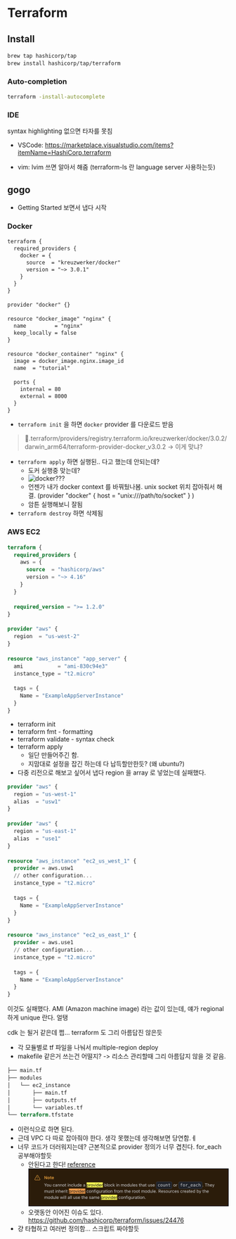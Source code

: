 # Terraform

## Install

```bash
brew tap hashicorp/tap
brew install hashicorp/tap/terraform
```

### Auto-completion

```bash
terraform -install-autocomplete
```

### IDE

syntax highlighting 없으면 타자를 못침

- VSCode: https://marketplace.visualstudio.com/items?itemName=HashiCorp.terraform

- vim: lvim 쓰면 알아서 해줌 (terraform-ls 란 language server 사용하는듯)


## gogo

- Getting Started 보면서 냅다 시작

### Docker

```hcl
terraform {
  required_providers {
    docker = {
      source  = "kreuzwerker/docker"
      version = "~> 3.0.1"
    }
  }
}

provider "docker" {}

resource "docker_image" "nginx" {
  name         = "nginx"
  keep_locally = false
}

resource "docker_container" "nginx" {
  image = docker_image.nginx.image_id
  name  = "tutorial"

  ports {
    internal = 80
    external = 8000
  }
}

```

- `terraform init` 을 하면 `docker` provider 를 다운로드 받음
> .terraform/providers/registry.terraform.io/kreuzwerker/docker/3.0.2/darwin_arm64/terraform-provider-docker_v3.0.2 -> 이게 맞냐?
- `terraform apply` 하면 실행된.. 다고 했는데 안되는데? 
  - 도커 실행중 맞는데?
  - ![docker???](docker-ok.png)
  - 언젠가 내가 docker context 를 바꿔뒀나봄. unix socket 위치 잡아줘서 해결. (provider "docker" { host = "unix:///path/to/socket" } )
  - 암튼 실행해보니 잘됨
- `terraform destroy` 하면 삭제됨

### AWS EC2

```terraform
terraform {
  required_providers {
    aws = {
      source  = "hashicorp/aws"
      version = "~> 4.16"
    }
  }

  required_version = ">= 1.2.0"
}

provider "aws" {
  region  = "us-west-2"
}

resource "aws_instance" "app_server" {
  ami           = "ami-830c94e3"
  instance_type = "t2.micro"

  tags = {
    Name = "ExampleAppServerInstance"
  }
}
```

- terraform init
- terraform fmt - formatting
- terraform validate - syntax check
- terraform apply
  - 일단 만들어주긴 함. 
  - 지맘대로 설정을 잡긴 하는데 다 납득할만한듯? (왜 ubuntu?)
- 다중 리전으로 해보고 싶어서 냅다 region 을 array 로 넣었는데 실패했다.
```terraform
provider "aws" {
  region = "us-west-1"
  alias  = "usw1"
}

provider "aws" {
  region = "us-east-1"
  alias  = "use1"
}

resource "aws_instance" "ec2_us_west_1" {
  provider = aws.usw1
  // other configuration...
  instance_type = "t2.micro"

  tags = {
    Name = "ExampleAppServerInstance"
  }
}

resource "aws_instance" "ec2_us_east_1" {
  provider = aws.use1
  // other configuration...
  instance_type = "t2.micro"

  tags = {
    Name = "ExampleAppServerInstance"
  }
}
```
이것도 실패했다. AMI (Amazon machine image) 라는 값이 있는데, 얘가 regional 하게 unique 란다. 얼탱

cdk 는 될거 같은데 쩝... terraform 도 그리 아름답진 않은듯

- 각 모듈별로 tf 파일을 나눠서 multiple-region deploy
- makefile 같은거 쓰는건 어떨지? -> 리소스 관리할때 그리 아름답지 않을 것 같음.  

```terraform
├── main.tf
├── modules
│   └── ec2_instance
│       ├── main.tf
│       ├── outputs.tf
│       └── variables.tf
└── terraform.tfstate
```

- 이런식으로 하면 된다. 
- 근데 VPC 다 따로 잡아줘야 한다. 생각 못했는데 생각해보면 당연함.ㅔ
- 너무 코드가 더러워지는데? 근본적으로 provider 정의가 너무 겹친다. for_each 공부해야할듯
  - 안된다고 한다! [reference](https://developer.hashicorp.com/terraform/tutorials/configuration-language/for-each) ![terraform-for-each-does-not-support-on-provider](image.png) 
  - 오랫동안 이어진 이슈도 있다. https://github.com/hashicorp/terraform/issues/24476
- 걍 타협하고 여러번 정의함... 스크립트 짜야할듯

